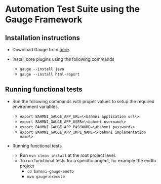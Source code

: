 Automation Test Suite using the Gauge Framework
============================================

Installation instructions
--------------------------
* Download Gauge from [here](http://getgauge.io/get-started/).

* Install core plugins using the following commands
    * `gauge --install java`
    * `gauge --install html-report`

Running functional tests
------------------------
* Run the following commands with proper values to setup the required environment variables.
    * `export BAHMNI_GAUGE_APP_URL=\<bahmni application url\>`
    * `export BAHMNI_GAUGE_APP_USER=\<bahmni username\>`
    * `export BAHMNI_GAUGE_APP_PASSWORD=\<bahmni password\>`
    * `export BAHMNI_GAUGE_APP_IMPL_NAME=\<bahmni implementation name\>`

* Running functional tests
    * Run `mvn clean install` at the root project level.
    * To run functional tests for a specific project, for example the endtb project
        * `cd bahmni-gauge-endtb`
        * `mvn gauge:execute`
